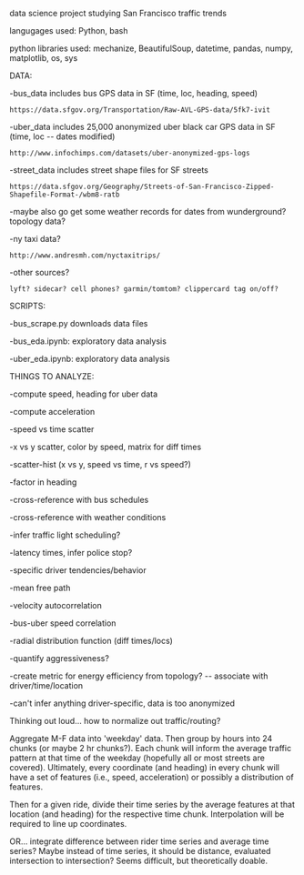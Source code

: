 data science project studying San Francisco traffic trends

langugages used: Python, bash

python libraries used: mechanize, BeautifulSoup, datetime, pandas, numpy, matplotlib, os, sys


DATA:

-bus_data includes bus GPS data in SF (time, loc, heading, speed)

	https://data.sfgov.org/Transportation/Raw-AVL-GPS-data/5fk7-ivit

-uber_data includes 25,000 anonymized uber black car GPS data in SF (time, loc -- dates modified)

	http://www.infochimps.com/datasets/uber-anonymized-gps-logs

-street_data includes street shape files for SF streets

	https://data.sfgov.org/Geography/Streets-of-San-Francisco-Zipped-Shapefile-Format-/wbm8-ratb

-maybe also go get some weather records for dates from wunderground? topology data?

-ny taxi data?

	http://www.andresmh.com/nyctaxitrips/

-other sources?

	lyft? sidecar? cell phones? garmin/tomtom? clippercard tag on/off?


SCRIPTS:

-bus_scrape.py downloads data files

-bus_eda.ipynb: exploratory data analysis

-uber_eda.ipynb: exploratory data analysis


THINGS TO ANALYZE:

-compute speed, heading for uber data

-compute acceleration

-speed vs time scatter

-x vs y scatter, color by speed, matrix for diff times

-scatter-hist (x vs y, speed vs time, r vs speed?)

-factor in heading

-cross-reference with bus schedules

-cross-reference with weather conditions

-infer traffic light scheduling?

-latency times, infer police stop?

-specific driver tendencies/behavior

-mean free path

-velocity autocorrelation

-bus-uber speed correlation

-radial distribution function (diff times/locs)

-quantify aggressiveness?

-create metric for energy efficiency from topology? -- associate with driver/time/location

-can't infer anything driver-specific, data is too anonymized


Thinking out loud... how to normalize out traffic/routing?

Aggregate M-F data into 'weekday' data. Then group by hours into 24 chunks (or maybe 2 hr chunks?). Each chunk will inform the average traffic pattern at that time of the weekday (hopefully all or most streets are covered). Ultimately, every coordinate (and heading) in every chunk will have a set of features (i.e., speed, acceleration) or possibly a distribution of features.

Then for a given ride, divide their time series by the average features at that location (and heading) for the respective time chunk. Interpolation will be required to line up coordinates.

OR... integrate difference between rider time series and average time series? Maybe instead of time series, it should be distance, evaluated intersection to intersection? Seems difficult, but theoretically doable.
